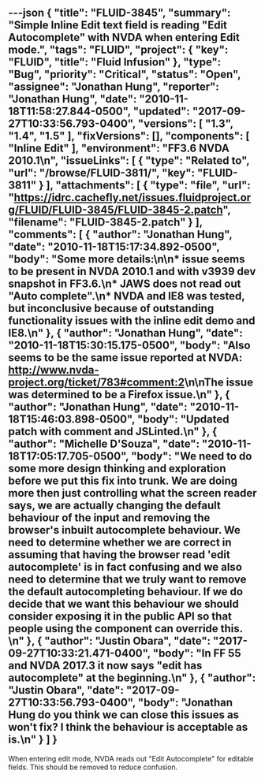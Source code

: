---json
{
  "title": "FLUID-3845",
  "summary": "Simple Inline Edit text field is reading \"Edit Autocomplete\" with NVDA when entering Edit mode.",
  "tags": "FLUID",
  "project": {
    "key": "FLUID",
    "title": "Fluid Infusion"
  },
  "type": "Bug",
  "priority": "Critical",
  "status": "Open",
  "assignee": "Jonathan Hung",
  "reporter": "Jonathan Hung",
  "date": "2010-11-18T11:58:27.844-0500",
  "updated": "2017-09-27T10:33:56.793-0400",
  "versions": [
    "1.3",
    "1.4",
    "1.5"
  ],
  "fixVersions": [],
  "components": [
    "Inline Edit"
  ],
  "environment": "FF3.6 NVDA 2010.1\n",
  "issueLinks": [
    {
      "type": "Related to",
      "url": "/browse/FLUID-3811/",
      "key": "FLUID-3811"
    }
  ],
  "attachments": [
    {
      "type": "file",
      "url": "https://idrc.cachefly.net/issues.fluidproject.org/FLUID/FLUID-3845/FLUID-3845-2.patch",
      "filename": "FLUID-3845-2.patch"
    }
  ],
  "comments": [
    {
      "author": "Jonathan Hung",
      "date": "2010-11-18T15:17:34.892-0500",
      "body": "Some more details:\n\n* issue seems to be present in NVDA 2010.1 and with v3939 dev snapshot in FF3.6.\n* JAWS does not read out \"Auto complete\".\n* NVDA and IE8 was tested, but inconclusive because of outstanding functionality issues with the inline edit demo and IE8.\n"
    },
    {
      "author": "Jonathan Hung",
      "date": "2010-11-18T15:30:15.175-0500",
      "body": "Also seems to be the same issue reported at NVDA: <http://www.nvda-project.org/ticket/783#comment:2>\n\nThe issue was determined to be a Firefox issue.\n"
    },
    {
      "author": "Jonathan Hung",
      "date": "2010-11-18T15:46:03.898-0500",
      "body": "Updated patch with comment and JSLinted.\n"
    },
    {
      "author": "Michelle D'Souza",
      "date": "2010-11-18T17:05:17.705-0500",
      "body": "We need to do some more design thinking and exploration before we put this fix into trunk. We are doing more then just controlling what the screen reader says, we are actually changing the default behaviour of the input and removing the browser's inbuilt autocomplete behaviour. We need to determine whether we are correct in assuming that having the browser read 'edit autocomplete' is in fact confusing and we also need to determine that we truly want to remove the default autocompleting behaviour. If we do decide that we want this behaviour we should consider exposing it in the public API so that people using the component can override this.&#x20;\n"
    },
    {
      "author": "Justin Obara",
      "date": "2017-09-27T10:33:21.471-0400",
      "body": "In FF 55 and NVDA 2017.3 it now says \"edit has autocomplete\" at the beginning.\n"
    },
    {
      "author": "Justin Obara",
      "date": "2017-09-27T10:33:56.793-0400",
      "body": "Jonathan Hung do you think we can close this issues as won't fix? I think the behaviour is acceptable as is.\n"
    }
  ]
}
---
When entering edit mode, NVDA reads out "Edit Autocomplete" for editable fields. This should be removed to reduce confusion.

        